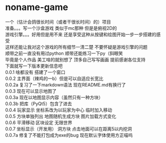 # noname-game
一个（估计会鸽很长时间（或者干很长时间）的）项目  
准备。。。写一个沙盒游戏 类似于mc那种 但是是俯视2D的   
游戏引擎。。。好用但是用不来 还是享受这种从按键和绘图开始一步一步搭建的感受  
这样还能让我对这个游戏的所有细节一清二楚 不要怀疑是游戏引擎的问题  
顺带之前一直没有用过python 顺带还能练习一下py（斜眼笑  
毕竟是个人作品 美工啥的就别想了 顶多自己写写画画 提前感谢各位支持  
下面就写一下版本更新信息吧  
0.0.1 啥都没有 搭建了一个窗口  
0.0.2 主界面（辣鸡的一b）但是可以自适应长宽比  
0.0.2a 复习了一下markdown语法 现在README.md有换行了  
0.0.3 现在可以显示地图了  
0.0.3a 现在以地图显示内容（虽然只有一种方块）  
0.0.3b 把库（PyQt5）包含了进去  
0.0.4 玩家显示 坐标系改为以玩家为中心 临时加入移动  
0.0.5 方块单独列出 地图随机生成方块 图片加载方式变化  
0.0.6 平滑移动 区块设定 无限世界  
0.0.7 坐标显示（开发用） 洞方块 点击地面可以在距离5以内挖洞  
0.0.7a 修复了不能打包成为exe的bug 现在默认字体使用方正喵呜